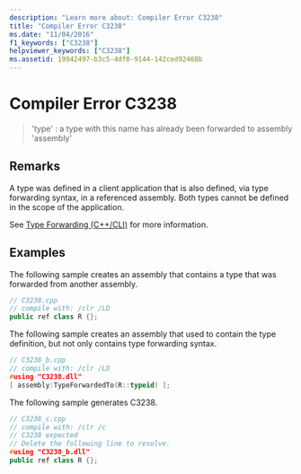 ```yaml
---
description: "Learn more about: Compiler Error C3238"
title: "Compiler Error C3238"
ms.date: "11/04/2016"
f1_keywords: ["C3238"]
helpviewer_keywords: ["C3238"]
ms.assetid: 19942497-b3c5-4df0-9144-142ced92468b
---
```

# Compiler Error C3238

> 'type' : a type with this name has already been forwarded to assembly 'assembly'

## Remarks

A type was defined in a client application that is also defined, via type forwarding syntax, in a referenced assembly. Both types cannot be defined in the scope of the application.

See [Type Forwarding (C++/CLI)](../../extensions/type-forwarding-cpp-cli.md) for more information.

## Examples

The following sample creates an assembly that contains a type that was forwarded from another assembly.

```cpp
// C3238.cpp
// compile with: /clr /LD
public ref class R {};
```

The following sample creates an assembly that used to contain the type definition, but not only contains type forwarding syntax.

```cpp
// C3238_b.cpp
// compile with: /clr /LD
#using "C3238.dll"
[ assembly:TypeForwardedTo(R::typeid) ];
```

The following sample generates C3238.

```cpp
// C3238_c.cpp
// compile with: /clr /c
// C3238 expected
// Delete the following line to resolve.
#using "C3238_b.dll"
public ref class R {};
```
